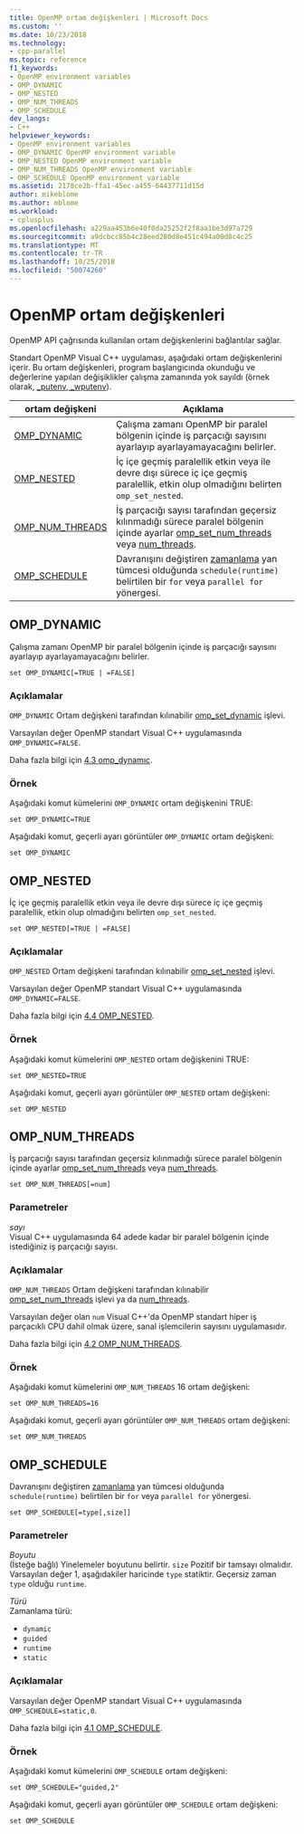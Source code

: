 ```yaml
---
title: OpenMP ortam değişkenleri | Microsoft Docs
ms.custom: ''
ms.date: 10/23/2018
ms.technology:
- cpp-parallel
ms.topic: reference
f1_keywords:
- OpenMP environment variables
- OMP_DYNAMIC
- OMP_NESTED
- OMP_NUM_THREADS
- OMP_SCHEDULE
dev_langs:
- C++
helpviewer_keywords:
- OpenMP environment variables
- OMP_DYNAMIC OpenMP environment variable
- OMP_NESTED OpenMP environment variable
- OMP_NUM_THREADS OpenMP environment variable
- OMP_SCHEDULE OpenMP environment variable
ms.assetid: 2178ce2b-ffa1-45ec-a455-64437711d15d
author: mikeblome
ms.author: mblome
ms.workload:
- cplusplus
ms.openlocfilehash: a229aa453b6e40f0da25252f2f8aa1be3d97a729
ms.sourcegitcommit: a9dcbcc85b4c28eed280d8e451c494a00d8c4c25
ms.translationtype: MT
ms.contentlocale: tr-TR
ms.lasthandoff: 10/25/2018
ms.locfileid: "50074260"
---
```

# <a name="openmp-environment-variables"></a>OpenMP ortam değişkenleri

OpenMP API çağrısında kullanılan ortam değişkenlerini bağlantılar sağlar.

Standart OpenMP Visual C++ uygulaması, aşağıdaki ortam değişkenlerini içerir. Bu ortam değişkenleri, program başlangıcında okunduğu ve değerlerine yapılan değişiklikler çalışma zamanında yok sayıldı (örnek olarak, [_putenv, _wputenv](../../../c-runtime-library/reference/putenv-wputenv.md)).

|ortam değişkeni|Açıklama|
|--------------------|-----------|
|[OMP_DYNAMIC](#omp-dynamic)|Çalışma zamanı OpenMP bir paralel bölgenin içinde iş parçacığı sayısını ayarlayıp ayarlayamayacağını belirler.|
|[OMP_NESTED](#omp-nested)|İç içe geçmiş paralellik etkin veya ile devre dışı sürece iç içe geçmiş paralellik, etkin olup olmadığını belirten `omp_set_nested`.|
|[OMP_NUM_THREADS](#omp-num-threads)|İş parçacığı sayısı tarafından geçersiz kılınmadığı sürece paralel bölgenin içinde ayarlar [omp_set_num_threads](openmp-functions.md#omp-set-num-threads) veya [num_threads](openmp-clauses.md#num-threads).|
|[OMP_SCHEDULE](#omp-schedule)|Davranışını değiştiren [zamanlama](openmp-clauses.md#schedule) yan tümcesi olduğunda `schedule(runtime)` belirtilen bir `for` veya `parallel for` yönergesi.|

## <a name="omp-dynamic"></a>OMP_DYNAMIC

Çalışma zamanı OpenMP bir paralel bölgenin içinde iş parçacığı sayısını ayarlayıp ayarlayamayacağını belirler.

```
set OMP_DYNAMIC[=TRUE | =FALSE]
```

### <a name="remarks"></a>Açıklamalar

`OMP_DYNAMIC` Ortam değişkeni tarafından kılınabilir [omp_set_dynamic](openmp-functions.md#omp-set-dynamic) işlevi.

Varsayılan değer OpenMP standart Visual C++ uygulamasında `OMP_DYNAMIC=FALSE`.

Daha fazla bilgi için [4.3 omp_dynamıc](../../../parallel/openmp/4-3-omp-dynamic.md).

### <a name="example"></a>Örnek

Aşağıdaki komut kümelerini `OMP_DYNAMIC` ortam değişkenini TRUE:

```
set OMP_DYNAMIC=TRUE
```

Aşağıdaki komut, geçerli ayarı görüntüler `OMP_DYNAMIC` ortam değişkeni:

```
set OMP_DYNAMIC
```

## <a name="omp-nested"></a>OMP_NESTED

İç içe geçmiş paralellik etkin veya ile devre dışı sürece iç içe geçmiş paralellik, etkin olup olmadığını belirten `omp_set_nested`.

```
set OMP_NESTED[=TRUE | =FALSE]
```

### <a name="remarks"></a>Açıklamalar

`OMP_NESTED` Ortam değişkeni tarafından kılınabilir [omp_set_nested](openmp-functions.md#omp-set-nested) işlevi.

Varsayılan değer OpenMP standart Visual C++ uygulamasında `OMP_DYNAMIC=FALSE`.

Daha fazla bilgi için [4.4 OMP_NESTED](../../../parallel/openmp/4-4-omp-nested.md).

### <a name="example"></a>Örnek

Aşağıdaki komut kümelerini `OMP_NESTED` ortam değişkenini TRUE:

```
set OMP_NESTED=TRUE
```

Aşağıdaki komut, geçerli ayarı görüntüler `OMP_NESTED` ortam değişkeni:

```
set OMP_NESTED
```

## <a name="omp-num-threads"></a>OMP_NUM_THREADS

İş parçacığı sayısı tarafından geçersiz kılınmadığı sürece paralel bölgenin içinde ayarlar [omp_set_num_threads](openmp-functions.md#omp-set-num-threads) veya [num_threads](openmp-clauses.md#num-threads).

```
set OMP_NUM_THREADS[=num]
```

### <a name="parameters"></a>Parametreler

*sayı*<br/>
Visual C++ uygulamasında 64 adede kadar bir paralel bölgenin içinde istediğiniz iş parçacığı sayısı.

### <a name="remarks"></a>Açıklamalar

`OMP_NUM_THREADS` Ortam değişkeni tarafından kılınabilir [omp_set_num_threads](openmp-functions.md#omp-set-num-threads) işlevi ya da [num_threads](openmp-clauses.md#num-threads).

Varsayılan değer olan `num` Visual C++'da OpenMP standart hiper iş parçacıklı CPU dahil olmak üzere, sanal işlemcilerin sayısını uygulamasıdır.

Daha fazla bilgi için [4.2 OMP_NUM_THREADS](../../../parallel/openmp/4-2-omp-num-threads.md).

### <a name="example"></a>Örnek

Aşağıdaki komut kümelerini `OMP_NUM_THREADS` 16 ortam değişkeni:

```
set OMP_NUM_THREADS=16
```

Aşağıdaki komut, geçerli ayarı görüntüler `OMP_NUM_THREADS` ortam değişkeni:

```
set OMP_NUM_THREADS
```

## <a name="omp-schedule"></a>OMP_SCHEDULE

Davranışını değiştiren [zamanlama](openmp-clauses.md#schedule) yan tümcesi olduğunda `schedule(runtime)` belirtilen bir `for` veya `parallel for` yönergesi.

```
set OMP_SCHEDULE[=type[,size]]
```

### <a name="parameters"></a>Parametreler

*Boyutu*<br/>
(İsteğe bağlı) Yinelemeler boyutunu belirtir. `size` Pozitif bir tamsayı olmalıdır. Varsayılan değer 1, aşağıdakiler haricinde `type` statiktir. Geçersiz zaman `type` olduğu `runtime`.

*Türü*<br/>
Zamanlama türü:

- `dynamic`
- `guided`
- `runtime`
- `static`

### <a name="remarks"></a>Açıklamalar

Varsayılan değer OpenMP standart Visual C++ uygulamasında `OMP_SCHEDULE=static,0`.

Daha fazla bilgi için [4.1 OMP_SCHEDULE](../../../parallel/openmp/4-1-omp-schedule.md).

### <a name="example"></a>Örnek

Aşağıdaki komut kümelerini `OMP_SCHEDULE` ortam değişkeni:

```
set OMP_SCHEDULE="guided,2"
```

Aşağıdaki komut, geçerli ayarı görüntüler `OMP_SCHEDULE` ortam değişkeni:

```
set OMP_SCHEDULE
```
